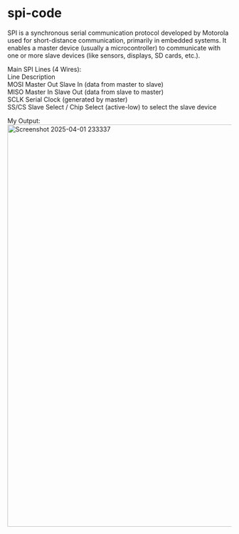 # spi-code

SPI is a synchronous serial communication protocol developed by Motorola used for short-distance communication, primarily in embedded systems. It enables a master device (usually a microcontroller) to communicate with one or more slave devices (like sensors, displays, SD cards, etc.).

Main SPI Lines (4 Wires): <br>
Line	Description <br>
MOSI	Master Out Slave In (data from master to slave) <br>
MISO	Master In Slave Out (data from slave to master) <br>
SCLK	Serial Clock (generated by master) <br>
SS/CS	Slave Select / Chip Select (active-low) to select the slave device

My Output: <br>
<img width="905" alt="Screenshot 2025-04-01 233337" src="https://github.com/user-attachments/assets/1d835c02-d70b-49c3-bc7f-80f84ee81f8e" />

